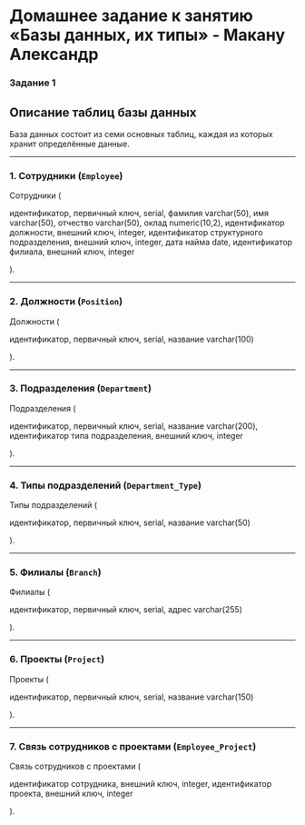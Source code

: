# Домашнее задание к занятию «Базы данных, их типы» - Макану Александр


### Задание 1

## Описание таблиц базы данных

База данных состоит из семи основных таблиц, каждая из которых хранит определённые данные.

---

### 1. Сотрудники (`Employee`)

Сотрудники (

идентификатор, первичный ключ, serial,
фамилия varchar(50),
имя varchar(50),
отчество varchar(50),
оклад numeric(10,2),
идентификатор должности, внешний ключ, integer,
идентификатор структурного подразделения, внешний ключ, integer,
дата найма date,
идентификатор филиала, внешний ключ, integer

).

---

### 2. Должности (`Position`)

Должности (

идентификатор, первичный ключ, serial,
название varchar(100)

).

---

### 3. Подразделения (`Department`)

Подразделения (

идентификатор, первичный ключ, serial,
название varchar(200),
идентификатор типа подразделения, внешний ключ, integer

).

---

### 4. Типы подразделений (`Department_Type`)

Типы подразделений (

идентификатор, первичный ключ, serial,
название varchar(50)

).

---

### 5. Филиалы (`Branch`)

Филиалы (

идентификатор, первичный ключ, serial,
адрес varchar(255)

).

---

### 6. Проекты (`Project`)

Проекты (

идентификатор, первичный ключ, serial,
название varchar(150)

).

---

### 7. Связь сотрудников с проектами (`Employee_Project`)

Связь сотрудников с проектами (

идентификатор сотрудника, внешний ключ, integer,
идентификатор проекта, внешний ключ, integer

).
